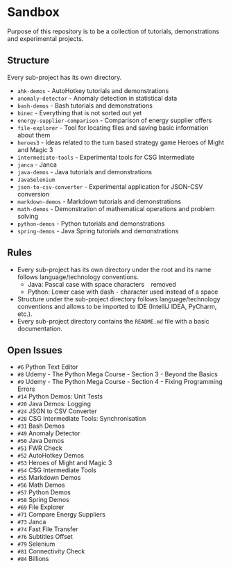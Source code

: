# Sandbox

Purpose of this repository is to be a collection of tutorials, demonstrations
and experimental projects.

## Structure

Every sub-project has its own directory.

* `ahk-demos` - AutoHotkey tutorials and demonstrations
* `anomaly-detector` - Anomaly detection in statistical data
* `bash-demos` - Bash tutorials and demonstrations
* `binec` - Everything that is not sorted out yet
* `energy-supplier-comparison` - Comparison of energy supplier offers
* `file-explorer` - Tool for locating files and saving basic information about them
* `heroes3` - Ideas related to the turn based strategy game Heroes of Might and Magic 3
* `intermediate-tools` - Experimental tools for CSG Intermediate
* `janca` - Janca
* `java-demos` - Java tutorials and demonstrations
* `JavaSelenium`
* `json-to-csv-converter` - Experimental application for JSON-CSV conversion
* `markdown-demos` - Markdown tutorials and demonstrations
* `math-demos` - Demonstration of mathematical operations and problem solving
* `python-demos` - Python tutorials and demonstrations
* `spring-demos` - Java Spring tutorials and demonstrations

## Rules

* Every sub-project has its own directory under the root and its name follows language/technology conventions.
    * Java: Pascal case with space characters ` ` removed
    * Python: Lower case with dash `-` character used instead of a space ` `
* Structure under the sub-project directory follows language/technology conventions and allows to be imported to IDE (IntelliJ IDEA, PyCharm, etc.).
* Every sub-project directory contains the `README.md` file with a basic documentation.

## Open Issues

* `#6` Python Text Editor
* `#8` Udemy - The Python Mega Course - Section 3 - Beyond the Basics
* `#9` Udemy - The Python Mega Course - Section 4 - Fixing Programming Errors
* `#14` Python Demos: Unit Tests
* `#20` Java Demos: Logging
* `#24` JSON to CSV Converter
* `#28` CSG Intermediate Tools: Synchronisation
* `#31` Bash Demos
* `#49` Anomaly Detector
* `#50` Java Demos
* `#51` FWR Check
* `#52` AutoHotkey Demos
* `#53` Heroes of Might and Magic 3
* `#54` CSG Intermediate Tools
* `#55` Markdown Demos
* `#56` Math Demos
* `#57` Python Demos
* `#58` Spring Demos
* `#69` File Explorer
* `#71` Compare Energy Suppliers
* `#73` Janca
* `#74` Fast File Transfer
* `#76` Subtitles Offset
* `#79` Selenium
* `#81` Connectivity Check
* `#84` Billions
